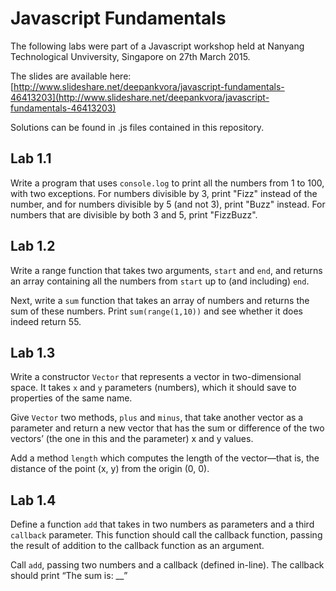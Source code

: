 # Javascript Fundamentals
The following labs were part of a Javascript workshop held at Nanyang Technological Unviversity, Singapore on 27th March 2015.

The slides are available here: [http://www.slideshare.net/deepankvora/javascript-fundamentals-46413203](http://www.slideshare.net/deepankvora/javascript-fundamentals-46413203)

Solutions can be found in .js files contained in this repository.

## Lab 1.1
Write a program that uses `console.log` to print all the numbers from 1 to 100, with two exceptions. For numbers divisible by 3, print "Fizz" instead of the number, and for numbers divisible by 5 (and not 3), print "Buzz" instead. For numbers that are divisible by both 3 and 5, print "FizzBuzz".

## Lab 1.2
Write a range function that takes two arguments, `start` and `end`, and returns an array containing all the numbers from `start` up to (and including) `end`.

Next, write a `sum` function that takes an array of numbers and returns the sum of these numbers. Print `sum(range(1,10))` and see whether it does indeed return 55.

## Lab 1.3
Write a constructor `Vector` that represents a vector in two-dimensional space. It takes `x` and `y` parameters (numbers), which it should save to properties of the same name.

Give `Vector` two methods, `plus` and `minus`, that take another vector as a parameter and return a new vector that has the sum or difference of the two vectors’ (the one in this and the parameter) x and y values.

Add a method `length` which computes the length of the vector—that is, the distance of the point (x, y) from the origin (0, 0).

## Lab 1.4
Define a function `add` that takes in two numbers as parameters and a third `callback` parameter. This function should call the callback function, passing the result of addition to the callback function as an argument.

Call `add`, passing two numbers and a callback (defined in-line). The callback should print “The sum is: __”
